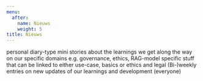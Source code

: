 ```yaml
---
menu:
  after:
    name: Nieuws
    weight: 5
title: Nieuws 
---
```

personal diary-type mini stories about the learnings we get along the way on our specific domains e.g. governance, ethics, RAG-model specific stuff that can be linked to either use-case, basics or ethics and legal
(Bi-)weekly entries on new updates of our learnings and development  (everyone)

